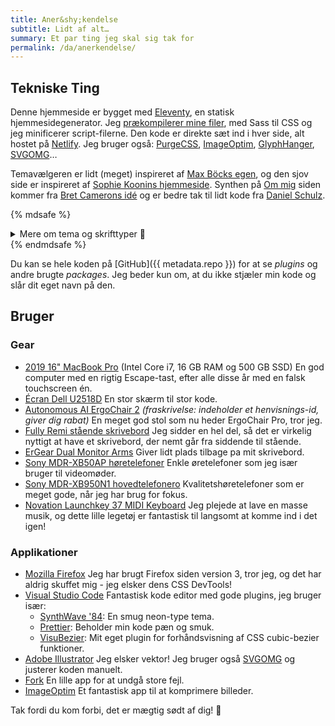 ```yaml
---
title: Aner&shy;kendelse
subtitle: Lidt af alt…
summary: Et par ting jeg skal sig tak for
permalink: /da/anerkendelse/
---
```


## Tekniske Ting

Denne hjemmeside er bygget med [Eleventy](https://www.11ty.dev/), en statisk hjemmesidegenerator. Jeg [prækompilerer mine filer](/blog/eleventy-asset-pipeline-precompiled-assets/), med Sass til CSS og jeg minificerer script-filerne. Den kode er direkte sæt ind i hver side, alt hostet på [Netlify](https://netlify.com/). Jeg bruger også: [PurgeCSS](https://purgecss.com), [ImageOptim](https://imageoptim.com/mac), [GlyphHanger](https://github.com/zachleat/glyphhanger), [SVGOMG](https://jakearchibald.github.io/svgomg/)…

Temavælgeren er lidt (meget) inspireret af [Max Böcks egen](https://mxb.dev), og den sjov side er inspireret af [Sophie Koonins hjemmeside](https://localghost.dev/). Synthen på [Om mig](/en/om-mig/) siden kommer fra [Bret Camerons idé](https://css-tricks.com/how-to-code-a-playable-synth-keyboard/) og er bedre tak til lidt kode fra [Daniel Schulz](https://iamschulz.com/building-a-synthesizer-in-javascript/).

{% mdsafe %}
<details class="expander">
    <summary class="cta expander-cta | u-width100" style="--btn-justify-content:center">Mere om tema og skrifttyper 🎨</summary>
    <div class="expander-content">
        <ul>
            <li><strong>Dusk:</strong> Et neon-fyldt, retrowave-inspireret tema, som basisk er hele min online personlighed. Den bruger den smukke <a href="https://www.readvisions.com/marvin">Marvin Visions</a> skrifttype.</li>
            <li><strong>Dawn:</strong> Dette næsten-hvide tema prøver at være en lys-mode version af Dusk, med <em>lige</em> nok forskel!</li>
            <li><strong>Vapor:</strong> En form for en vaporwave-tema som var meget sjovt at lave, tak igen her til Sophie Koonin for inspirationen!! <a href="https://www.dafont.com/vcr-osd-mono.font">VCR OSD Mono</a> var det eneste skrifttypevalg.</li>
            <li><strong>Y2K:</strong> Jeg voksede op med Windows 98 og XP, så jeg var nødt til at lave denne tema. Se lige på logoet nederst på siden.</li>
            <li><strong>Neo-Tokyo:</strong> Jeg elsker Retrowave, men dystopiske cyberpunk-stilarter er også fede. Denne tager lidt fra Akira! De brede overskrifter bruger <a href="https://fonts.google.com/specimen/Syncopate">Syncopate</a>.</li>
            <li><strong>Campfire:</strong> Modsat den forrige, tager dette stor inspiration fra videospillet Firewatch og <a href="http://ollymoss.com/#/firewatch/">Olly Moss</a>' smukke kunstværk. Jeg var efter en "nationalpark" stil, med overskrifter, der ser perfekte ud i <a href="https://www.dafont.com/hagona.font">Hagona</a>, og formen på Mont Blanc i baggrunden på hjemmesiden, som nogle gange er synligt fra min hjemby. Helteafsnittene brugte det meste af <a href="https://codepen.io/scottkellum/details/poOWGQg">Scott Kellums kode</a> til generativ topografi. (åh og også, <a href="https://alistairshepherd.uk/">Alistair</a> gjorde alt dette bedre)</li>
        </ul>
    </div>
</details>
{% endmdsafe %}

Du kan se hele koden på [GitHub]({{ metadata.repo }}) for at se _plugins_ og andre brugte _packages_. Jeg beder kun om, at du ikke stjæler min kode og slår dit eget navn på den.

## Bruger

### Gear

-   [2019 16" MacBook Pro](https://www.apple.com/macbook-pro-16/) (Intel Core i7, 16 GB RAM og 500 GB SSD)
    En god computer med en rigtig Escape-tast, efter alle disse år med en falsk touchscreen én.
-   [Écran Dell U2518D](https://www.amazon.com/Dell-LED-Lit-Monitor-U2518D-Compatibility/dp/B075KGLYRL?linkCode=as2&tag=ratcgala-20)
    En stor skærm til stor kode.
-   [Autonomous AI ErgoChair 2](https://www.autonomous.ai/office-chairs/ergonomic-chair/?rid=7a4b2c) _(fraskrivelse: indeholder et henvisnings-id, giver dig rabat)_
    En meget god stol som nu heder ErgoChair Pro, tror jeg.
-   [Fully Remi stående skrivebord](https://www.fully.com/standing-desks/remi-standing-desk.html)
    Jeg sidder en hel del, så det er virkelig nyttigt at have et skrivebord, der nemt går fra siddende til stående.
-   [ErGear Dual Monitor Arms](https://amzn.to/35Y3rQm)
    Giver lidt plads tilbage pa mit skrivebord.
-   [Sony MDR-XB50AP høretelefoner](https://amzn.to/3x6jtDt)
    Enkle øretelefoner som jeg især bruger til videomøder.
-   [Sony MDR-XB950N1 hovedtelefonero](https://amzn.to/3h0jhAe)
    Kvalitetshøretelefoner som er meget gode, når jeg har brug for fokus.
-   [Novation Launchkey 37 MIDI Keyboard](https://www.amazon.com/gp/product/B086N4W81X?linkCode=as2&tag=ratcgala-20)
    Jeg plejede at lave en masse musik, og dette lille legetøj er fantastisk til langsomt at komme ind i det igen!

### Applikationer

-   [Mozilla Firefox](https://www.mozilla.org/en-US/firefox/new/)
    Jeg har brugt Firefox siden version 3, tror jeg, og det har aldrig skuffet mig - jeg elsker dens CSS DevTools!
-   [Visual Studio Code](https://code.visualstudio.com/)
    Fantastisk kode editor med gode plugins, jeg bruger især:
    -   [SynthWave '84](https://marketplace.visualstudio.com/items?itemName=RobbOwen.synthwave-vscode): En smug neon-type tema.
    -   [Prettier](https://marketplace.visualstudio.com/items?itemName=esbenp.prettier-vscode): Beholder min kode pæn og smuk.
    -   [VisuBezier](https://marketplace.visualstudio.com/items?itemName=chriskirknielsen.visubezier): Mit eget plugin for forhåndsvisning af CSS cubic-bezier funktioner.
-   [Adobe Illustrator](https://www.adobe.com/products/illustrator.html)
    Jeg elsker vektor! Jeg bruger også [SVGOMG](https://jakearchibald.github.io/svgomg/) og justerer koden manuelt.
-   [Fork](https://fork.dev/)
    En lille app for at undgå store fejl.
-   [ImageOptim](https://imageoptim.com/mac)
    Et fantastisk app til at komprimere billeder.

Tak fordi du kom forbi, det er mægtig sødt af dig! 👋
